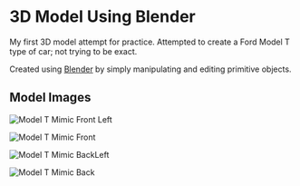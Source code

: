 # 3D Model Using Blender

My first 3D model attempt for practice. Attempted to create a Ford Model T type of car; not trying to be exact.

Created using [Blender](https://www.blender.org/) by simply manipulating and editing primitive objects.


## Model Images

![Model T Mimic Front Left](/Model%Images/Model%T%Mimic%FL.png)

![Model T Mimic Front](/Model%Images/Model%T%Mimic%F.png)

![Model T Mimic BackLeft](/Model%Images/Model%T%Mimic%BL.png)

![Model T Mimic Back](/Model%Images/Model%T%Mimic%B.png)

